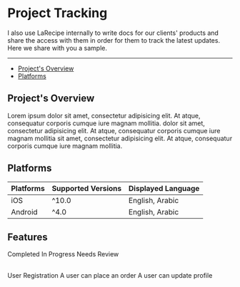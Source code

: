 # Project Tracking

I also use LaRecipe internally to write docs for our clients' products and share the access with them in order for them to track the latest updates. Here we share with you a sample.

---

- [Project's Overview](#overview)
- [Platforms](#platforms)

<a name="overview"></a>
## Project's Overview

Lorem ipsum dolor sit amet, consectetur adipisicing elit. At atque, consequatur corporis cumque iure magnam mollitia. dolor sit amet, consectetur adipisicing elit. At atque, consequatur corporis cumque iure magnam mollitia sit amet, consectetur adipisicing elit. At atque, consequatur corporis cumque iure magnam mollitia.

<a name="platforms"></a>
## Platforms

|Platforms|Supported Versions|Displayed Language|
|:-|:-|:-|
|iOS|^10.0|English, Arabic|
|Android|^4.0|English, Arabic|

## Features

<larecipe-badge type="success" rounded>Completed</larecipe-badge>
<larecipe-badge type="primary" rounded>In Progress</larecipe-badge>
<larecipe-badge type="warning" rounded>Needs Review</larecipe-badge>

<br>

<larecipe-card>
    User Registration
    <larecipe-progress type="success" :value="100"></larecipe-progress>
</larecipe-card>

<larecipe-card>
    A user can place an order
    <larecipe-progress type="primary" :value="40"></larecipe-progress>
</larecipe-card>

<larecipe-card>
    A user can update profile
    <larecipe-progress type="warning" :value="100"></larecipe-progress>
</larecipe-card>


